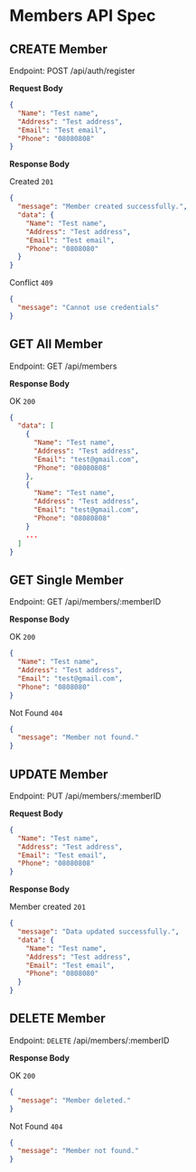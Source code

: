 # Members API Spec

## CREATE Member

Endpoint: POST /api/auth/register

**Request Body**

```json
{
  "Name": "Test name",
  "Address": "Test address",
  "Email": "Test email",
  "Phone": "08080808"
}
```

**Response Body**

Created `201`

```json
{
  "message": "Member created successfully.",
  "data": {
    "Name": "Test name",
    "Address": "Test address",
    "Email": "Test email",
    "Phone": "0808080"
  }
}
```

Conflict `409`

```json
{
  "message": "Cannot use credentials"
}
```

## GET All Member

Endpoint: GET /api/members

**Response Body**

OK `200`

```json
{
  "data": [
    {
      "Name": "Test name",
      "Address": "Test address",
      "Email": "test@gmail.com",
      "Phone": "08080808"
    },
    {
      "Name": "Test name",
      "Address": "Test address",
      "Email": "test@gmail.com",
      "Phone": "08080808"
    }
    ...
  ]
}
```

## GET Single Member

Endpoint: GET /api/members/:memberID

**Response Body**

OK `200`

```json
{
  "Name": "Test name",
  "Address": "Test address",
  "Email": "test@gmail.com",
  "Phone": "0808080"
}
```

Not Found `404`

```json
{
  "message": "Member not found."
}
```

## UPDATE Member

Endpoint: PUT /api/members/:memberID

**Request Body**

```json
{
  "Name": "Test name",
  "Address": "Test address",
  "Email": "Test email",
  "Phone": "08080808"
}
```

**Response Body**

Member created `201`

```json
{
  "message": "Data updated successfully.",
  "data": {
    "Name": "Test name",
    "Address": "Test address",
    "Email": "Test email",
    "Phone": "0808080"
  }
}
```

## DELETE Member

Endpoint: `DELETE` /api/members/:memberID

**Response Body**

OK `200`

```json
{
  "message": "Member deleted."
}
```

Not Found `404`

```json
{
  "message": "Member not found."
}
```
